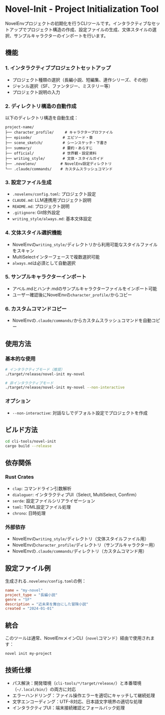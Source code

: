 # Novel-Init - Project Initialization Tool

NovelEnvプロジェクトの初期化を行うCLIツールです。インタラクティブなセットアップでプロジェクト構造の作成、設定ファイルの生成、文体スタイルの選択、サンプルキャラクターのインポートを行います。

## 機能

### 1. インタラクティブプロジェクトセットアップ
- プロジェクト種類の選択（長編小説、短編集、連作シリーズ、その他）
- ジャンル選択（SF、ファンタジー、ミステリー等）
- プロジェクト説明の入力

### 2. ディレクトリ構造の自動作成
以下のディレクトリ構造を自動生成：
```
project-name/
├── character_profile/     # キャラクタープロファイル
├── episode/              # エピソード・章
├── scene_sketch/         # シーンスケッチ・下書き
├── summary/              # 要約・あらすじ
├── official/             # 世界観・設定資料
├── writing_style/        # 文体・スタイルガイド
├── .novelenv/           # NovelEnv設定ディレクトリ
└── .claude/commands/    # カスタムスラッシュコマンド
```

### 3. 設定ファイル生成
- `.novelenv/config.toml`: プロジェクト設定
- `CLAUDE.md`: LLM連携用プロジェクト説明
- `README.md`: プロジェクト説明
- `.gitignore`: Git除外設定
- `writing_style/always.md`: 基本文体設定

### 4. 文体スタイル選択機能
- NovelEnvの`writing_style/`ディレクトリから利用可能なスタイルファイルをスキャン
- MultiSelectインターフェースで複数選択可能
- `always.md`は必須として自動選択

### 5. サンプルキャラクターインポート
- アベル.mdとハンナ.mdのサンプルキャラクターファイルをインポート可能
- ユーザー確認後にNovelEnvの`character_profile/`からコピー

### 6. カスタムコマンドコピー
- NovelEnvの`.claude/commands/`からカスタムスラッシュコマンドを自動コピー

## 使用方法

### 基本的な使用

```bash
# インタラクティブモード（推奨）
./target/release/novel-init my-novel

# 非インタラクティブモード
./target/release/novel-init my-novel --non-interactive
```

### オプション

- `--non-interactive`: 対話なしでデフォルト設定でプロジェクトを作成

## ビルド方法

```bash
cd cli-tools/novel-init
cargo build --release
```

## 依存関係

### Rust Crates
- `clap`: コマンドライン引数解析
- `dialoguer`: インタラクティブUI（Select, MultiSelect, Confirm）
- `serde`: 設定ファイルシリアライゼーション
- `toml`: TOML設定ファイル処理
- `chrono`: 日時処理

### 外部依存
- NovelEnvの`writing_style/`ディレクトリ（文体スタイルファイル用）
- NovelEnvの`character_profile/`ディレクトリ（サンプルキャラクター用）
- NovelEnvの`.claude/commands/`ディレクトリ（カスタムコマンド用）

## 設定ファイル例

生成される`.novelenv/config.toml`の例：

```toml
name = "my-novel"
project_type = "長編小説"
genre = "SF"
description = "近未来を舞台にした冒険小説"
created = "2024-01-01"
```

## 統合

このツールは通常、NovelEnvメインCLI（`novel`コマンド）経由で使用されます：

```bash
novel init my-project
```

## 技術仕様

- パス解決：開発環境（`cli-tools/*/target/release/`）と本番環境（`~/.local/bin/`）の両方に対応
- エラーハンドリング：ファイル操作エラーを適切にキャッチして継続処理
- 文字エンコーディング：UTF-8対応、日本語文字境界の適切な処理
- インタラクティブUI：端末接続確認とフォールバック処理